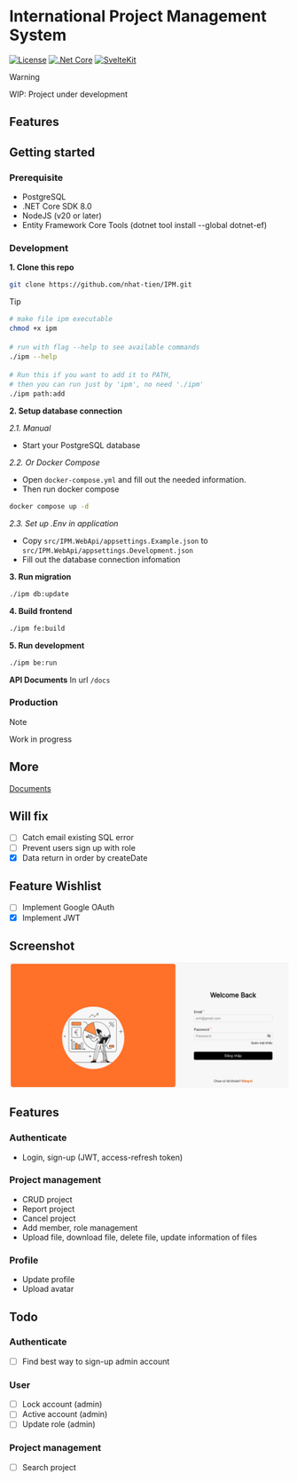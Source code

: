 # International Project Management System

[![License](https://img.shields.io/badge/License-MIT-green.svg?style=plastic)](LICENSE)
[![.Net Core](https://img.shields.io/badge/.Net%20Core-8.0-blue?style=plastic&logo=dotnet)](https://dotnet.microsoft.com/)
[![SvelteKit](https://img.shields.io/badge/SvelteKit-2.21-orange?style=plastic&logo=svelte)](https://svelte.dev/)

> [!WARNING]
> WIP: Project under development 

## Features

## Getting started
### Prerequisite
- PostgreSQL
- .NET Core SDK 8.0
- NodeJS (v20 or later)
- Entity Framework Core Tools (dotnet tool install --global dotnet-ef) 

### Development 

**1. Clone this repo**

```bash
git clone https://github.com/nhat-tien/IPM.git
```

> [!tip]
> ```bash
> # make file ipm executable
> chmod +x ipm
>
> # run with flag --help to see available commands
> ./ipm --help
>
> # Run this if you want to add it to PATH, 
> # then you can run just by 'ipm', no need './ipm'
> ./ipm path:add
> ```


**2. Setup database connection**

*2.1. Manual*
- Start your PostgreSQL database

*2.2. Or Docker Compose*
- Open `docker-compose.yml` and fill out the needed information.
- Then run docker compose
```bash
docker compose up -d
```

*2.3. Set up .Env in application*
- Copy `src/IPM.WebApi/appsettings.Example.json` to `src/IPM.WebApi/appsettings.Development.json`
- Fill out the database connection infomation

**3. Run migration**
```bash
./ipm db:update
```

**4. Build frontend**
```bash
./ipm fe:build
```

**5. Run development**
```bash
./ipm be:run
```

**API Documents**
In url `/docs`

### Production 
> [!NOTE]  
> Work in progress

## More
[Documents](/docs/README.md)

## Will fix
- [ ] Catch email existing SQL error
- [ ] Prevent users sign up with role
- [x] Data return in order by createDate 

## Feature Wishlist
- [ ] Implement Google OAuth
- [x] Implement JWT

## Screenshot
![](/docs/images/screenshot-from-2025-06-27-22-58-16.png)

## Features

### Authenticate
- Login, sign-up (JWT, access-refresh token)

### Project management
- CRUD project
- Report project
- Cancel project
- Add member, role management
- Upload file, download file, delete file, update information of files

### Profile
- Update profile
- Upload avatar

## Todo

### Authenticate
- [ ] Find best way to sign-up admin account

### User 
- [ ] Lock account (admin)
- [ ] Active account (admin)
- [ ] Update role (admin)

### Project management
- [ ] Search project
